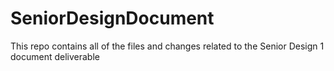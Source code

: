 # SeniorDesignDocument
This repo contains all of the files and changes related to the Senior Design 1 document deliverable
